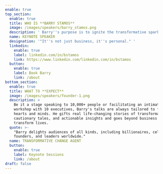 ```yaml
---
enable: true
top_section:
  enable: true
  title: WHO IS **BARRY STAMOS**
  image: /images/speakers/barry_stamos.png
  description: ' Barry''s purpose is to ignite the transformative spark in others, so our collective light shines as bright as a Supernova. ⭐️ Street creds: 25+ year track record: Startup Founder (3 Exits: IPO/Unicorn), Tier 1 VC (EIR), Corporate Innovation Leader (Public company), & Management Consultant (Big 4). Barry is the CEO & Founder of Supernova (150+ exited founders) and former Chief Heart Officer & Co-founder of 1heart (Human accelerator), EIR at 500 Global (#1 VC in exits), Head of Investor Relations at Arora Project (Raised $125M; Exit to Republic), Global Head of Strategy & Innovation at Axiom (Built $318M business and exited for $2.3B all-cash deal), and Founder of INBOX/Responsys (IPO and Exit to Oracle for $1.6B). Barry has been hired as a speaker or consultant to 100+ Fortune 500 companies. Heart-led Leader. Speaker. Mentor. Community Builder. Lover. Father. Brother. Son. Friend. Global citizen.'
  name: KEYNOTE SPEAKER
  designation: '"It''s not just business, it''s personal." '
  linkedin:
    enable: true
    label: linkedin.com/in/bstamos
    link: https://www.linkedin.com/linkedin.com/in/bstamos
  button:
    enable: true
    label: Book Barry
    link: /about
bottom_section:
  enable: true
  title: WHAT TO **EXPECT**
  image: /images/speakers/founder-1.png
  description: >
    Be it a stage speaking to 10,000+ people or facilitating an intimate
    workshop with 10 executives, Barry's talks are always tailored to fulfill
    hearts and minds. He gifts real life-changing stories of transformation,
    cautionary tales, and actionable insights and goes beyond business to truly
    transform lives.
  quote: >-
    "Barry delights audiences of all kinds, including billionaires, celebrities,
    founders, and leaders worldwide."
  name: TRANSFORMATIVE CHANGE AGENT
  button:
    enable: true
    label: Keynote Sessions
    link: /about
draft: false
---
```


